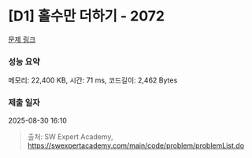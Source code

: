 # [D1] 홀수만 더하기 - 2072 

[문제 링크](https://swexpertacademy.com/main/code/problem/problemDetail.do?contestProbId=AV5QSEhaA5sDFAUq) 

### 성능 요약

메모리: 22,400 KB, 시간: 71 ms, 코드길이: 2,462 Bytes

### 제출 일자

2025-08-30 16:10



> 출처: SW Expert Academy, https://swexpertacademy.com/main/code/problem/problemList.do